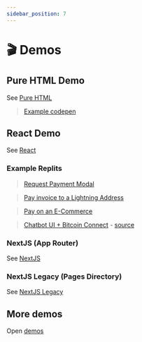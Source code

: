 ```yaml
---
sidebar_position: 7
---
```



# 🎬 Demos

## Pure HTML Demo

See [Pure HTML](https://github.com/getAlby/bitcoin-connect/blob/master/demos/html/README.md)

> [Example codepen](https://codepen.io/rolznz/pen/VwgNajr)

## React Demo

See [React](https://github.com/getAlby/bitcoin-connect/blob/master/demos/react/README.md)

### Example Replits

> [Request Payment Modal](https://bitcoin-connect-request-payment-modal.rolznz.repl.co/)

> [Pay invoice to a Lightning Address](https://replit.com/@getalby/Bitcoin-Connect-Donation-Demo)

> [Pay on an E-Commerce](https://replit.com/@getalby/Bitcoin-Connect-ECommerce-Demo)

> [Chatbot UI + Bitcoin Connect](https://chatbot-ui-bitcoin-connect.vercel.app) - [source](https://github.com/Alan-AC7/chatbot-ui-bitcoin-connect)

### NextJS (App Router)

See [NextJS](https://github.com/getAlby/bitcoin-connect/blob/master/demos/nextjs/README.md)

### NextJS Legacy (Pages Directory)

See [NextJS Legacy](https://github.com/getAlby/bitcoin-connect/blob/master/demos/nextjs-legacy/README.md)

## More demos

Open [demos](https://github.com/getAlby/bitcoin-connect/blob/master/demos/README.md)
